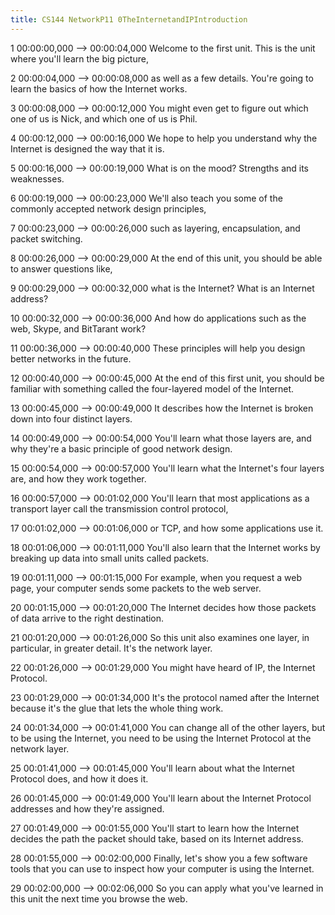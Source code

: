 ```yaml
---
title: CS144 NetworkP11 0TheInternetandIPIntroduction
---
```


1
00:00:00,000 --> 00:00:04,000
Welcome to the first unit. This is the unit where you'll learn the big picture,

2
00:00:04,000 --> 00:00:08,000
as well as a few details. You're going to learn the basics of how the Internet works.

3
00:00:08,000 --> 00:00:12,000
You might even get to figure out which one of us is Nick, and which one of us is Phil.

4
00:00:12,000 --> 00:00:16,000
We hope to help you understand why the Internet is designed the way that it is.

5
00:00:16,000 --> 00:00:19,000
What is on the mood? Strengths and its weaknesses.

6
00:00:19,000 --> 00:00:23,000
We'll also teach you some of the commonly accepted network design principles,

7
00:00:23,000 --> 00:00:26,000
such as layering, encapsulation, and packet switching.

8
00:00:26,000 --> 00:00:29,000
At the end of this unit, you should be able to answer questions like,

9
00:00:29,000 --> 00:00:32,000
what is the Internet? What is an Internet address?

10
00:00:32,000 --> 00:00:36,000
And how do applications such as the web, Skype, and BitTarant work?

11
00:00:36,000 --> 00:00:40,000
These principles will help you design better networks in the future.

12
00:00:40,000 --> 00:00:45,000
At the end of this first unit, you should be familiar with something called the four-layered model of the Internet.

13
00:00:45,000 --> 00:00:49,000
It describes how the Internet is broken down into four distinct layers.

14
00:00:49,000 --> 00:00:54,000
You'll learn what those layers are, and why they're a basic principle of good network design.

15
00:00:54,000 --> 00:00:57,000
You'll learn what the Internet's four layers are, and how they work together.

16
00:00:57,000 --> 00:01:02,000
You'll learn that most applications as a transport layer call the transmission control protocol,

17
00:01:02,000 --> 00:01:06,000
or TCP, and how some applications use it.

18
00:01:06,000 --> 00:01:11,000
You'll also learn that the Internet works by breaking up data into small units called packets.

19
00:01:11,000 --> 00:01:15,000
For example, when you request a web page, your computer sends some packets to the web server.

20
00:01:15,000 --> 00:01:20,000
The Internet decides how those packets of data arrive to the right destination.

21
00:01:20,000 --> 00:01:26,000
So this unit also examines one layer, in particular, in greater detail. It's the network layer.

22
00:01:26,000 --> 00:01:29,000
You might have heard of IP, the Internet Protocol.

23
00:01:29,000 --> 00:01:34,000
It's the protocol named after the Internet because it's the glue that lets the whole thing work.

24
00:01:34,000 --> 00:01:41,000
You can change all of the other layers, but to be using the Internet, you need to be using the Internet Protocol at the network layer.

25
00:01:41,000 --> 00:01:45,000
You'll learn about what the Internet Protocol does, and how it does it.

26
00:01:45,000 --> 00:01:49,000
You'll learn about the Internet Protocol addresses and how they're assigned.

27
00:01:49,000 --> 00:01:55,000
You'll start to learn how the Internet decides the path the packet should take, based on its Internet address.

28
00:01:55,000 --> 00:02:00,000
Finally, let's show you a few software tools that you can use to inspect how your computer is using the Internet.

29
00:02:00,000 --> 00:02:06,000
So you can apply what you've learned in this unit the next time you browse the web.

